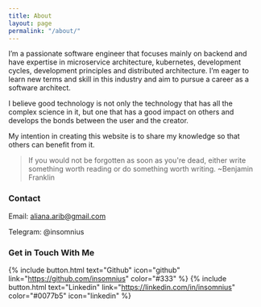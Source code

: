 ```yaml
---
title: About
layout: page
permalink: "/about/"
---
```


I’m a passionate software engineer that focuses mainly on backend and have expertise in microservice architecture, kubernetes, development cycles, development principles and distributed architecture. I’m eager to learn new terms and skill in this industry and aim to pursue a career as a software architect.

I believe good technology is not only the technology that has all the complex science in it, but one that has a good impact on others and develops the bonds between the user and the creator.

My intention in creating this website is to share my knowledge so that others can benefit from it.

> If you would not be forgotten as soon as you're dead, either write something worth reading or do something worth writing. ~Benjamin Franklin

<!-- ### Employment History

**Budi Luhur University - Web Developer - September 2016 to July 2017**

Build lecturer management system, allowing the lecturer to do online attendance checks of students, managing guidance students, have dynamic access control and e-learning integration. Works directly below the head of the campus technology division, gives direct reports and receives direct feedback.

Migrating and synchronizing the old lecturer management system, including database normalization, system update and use of new technology framework.

Keyword: PHP, nginx, bootstrap, oracle database server, codeigniter

**PT Jari Solusi International - Web Developer - June 2017 to June 2018**

Build a collection management system, monitoring thousands of debt-collectors doing their work, including: online attendance check with desired office location, managing how much workers can carry an amount of money, creating a dashboard to monitor and create reports based on their performance. Win several tender because of our user friendly application and performance, despite having a small team and new company.

Integrate to 3rd party using external API with oauth2, creating integration with google map javascript API and geolocation, dynamic menu management with secure access.

Introducing code repository and new workflow with git, upgrading and refactoring a whole system with laravel framework. Creating a SOP to install servers and deploy applications into Vultr. Working directly below the head of the technology, make a tech decision and contributing to their core system.

Keyword: PHP, nginx, laravel, mysql.

**Bukalapak - Software Engineer Backend in Transaction Safety Squads - June 2018 to December 2018**

Maintaining Bukalapak legacy fraud detection system, create a fraud tracker for all game voucher transactions in Bukalapak which can further be used by data analysts to create a fraud rule.

Collaborating with data scientists to create bot detection in user registrations that prevent rogue users and suspicious users from abusing our referral system at Bukalapak, saving millions in cash.

Keyword: golang, ruby, ruby on rails, mysql, rabbitmq, kafka, ETL, redash, event driven system.

**Bukalapak - Software Engineer Backend in Policy and Seller Quality Squads - December 2018 to September 2019**

Maintain a policy detection system to keep Bukalapak market safe from products that are banned by the government such as illegal drugs, alcohol, endangered animals, and other provisions. Provides policy operations teams with dashboards and other features that make their job easier. Ban one million products every week with our automation system.

Collaborating with data scientists to create a seller scoring system which is widely used at Bukalapak and in particular the super seller feature which is one of the largest revenue earners at Bukalapak.

Keyword: golang, ruby, ruby on rails, mysql, rabbitmq, kafka, ETL, redash, event driven system, apache hadoop, hdfs, apache hudi, apache spark, apache presto.

**Bukalapak - Lead Engineer in Merchant Transaction and Quality Squads- September 2019 to Present**

Maintain the flow of seller transactions at Bukalapak, including accepting, delivering, refunding and remitting transactions. Create precise monitoring, logging and alerts using kibana, datadog and opsgenie. Set up a reliable system that handles ~ 6 million remittance transactions per day.

Collaborate with data scientists to create a phishing prevention and detection system, which is implemented with bigquery and golang, works with millions of data and ensures process reliability, saving millions of cash every day.

Develop a seller quality automation system, which evaluates sellers by several business rules to keep them on track to provide the best service to buyers. Reduce refund rate and increase buyer satisfaction.

Lead a number of engineers, conduct daily code reviews, create technology documents for microservices and features, make technical decisions, communicate product requirements with current technology capabilities, ensure all teammates apply engineering best practices, conduct 1 on 1 sessions, work directly below engineering managers.

Keyword: golang, ruby, ruby on rails, google cloud platform, bigquery, event driven system, tdd, extreme programming

### Other Experiences

**Hijra.id - Code Contributor - September 2017 to January 2019**

Create a business logic API for Islamic event applications. Management team of several engineers to contribute to the core of the application.

**Software Engineer Intern - Attorney General's Office of Indonesia (Kejaksaan Republik Indonesia) - April 2017 to May 2017**

Build an opinion mining application that analyzes tweet sentiment aimed at the prosecutor's office to evaluate performance and improve its public relations division so that it will know more about popular opinion. The application itself has a 90% of sentiment accuracy. -->

### Contact

Email: aliana.arib@gmail.com

Telegram: @insomnius

### Get in Touch With Me

{% include button.html text="Github" icon="github" link="https://github.com/insomnius" color="#333" %} {% include button.html text="Linkedin" link="https://linkedin.com/in/insomnius" color="#0077b5" icon="linkedin" %}
